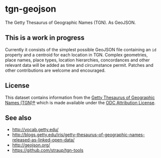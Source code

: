 # tgn-geojson

The Getty Thesaurus of Geographic Names (TGN). As GeoJSON.

## This is a work in progress

Currently it consists of the simplest possible GeoJSON file containing an `id` property and a centroid for each location in TGN. Complex geometries, place names, place types, location hierarchies, concordances and other relevant data will be added as time and circumstance permit. Patches and other contributions are welcome and encouraged.

## License

This dataset contains information from the [Getty Thesaurus of Geographic Names (TGN)®](http://vocab.getty.edu/) which is made available under the [ODC Attribution License](http://opendatacommons.org/licenses/by/1.0/).

## See also

* http://vocab.getty.edu/
* http://blogs.getty.edu/iris/getty-thesaurus-of-geographic-names-released-as-linked-open-data/
* http://geojson.org/
* https://github.com/straup/tgn-tools
